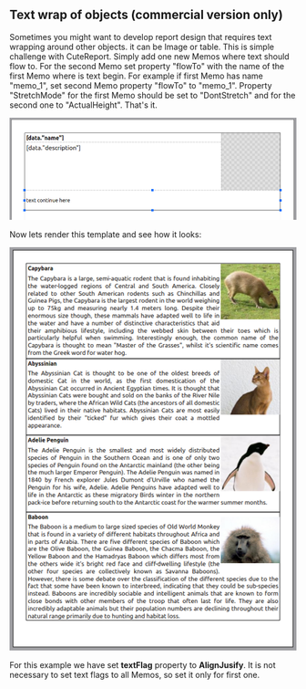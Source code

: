 Text wrap of objects (commercial version only)
-----------
Sometimes you might want to develop report design that requires text wrapping around other objects. it can be Image or table. This is simple challenge with CuteReport. Simply add one new Memos where text should flow to. For the second Memo set property "flowTo" with the name of the first Memo where is text begin. For example if first Memo has name "memo_1", set second Memo property "flowTo" to "memo_1". Property "StretchMode" for the first Memo should be set to "DontStretch" and for the second one to "ActualHeight". That's it.

![Memo1]

Now lets render this template and see how it looks:

![Memo2]

For this example we have set **textFlag** property to **AlignJusify**. It is not necessary to set text flags to all Memos, so set it only for first one.


[Memo1]:../images/memo_flow_1.png
[Memo2]:../images/memo_flow_2.png
